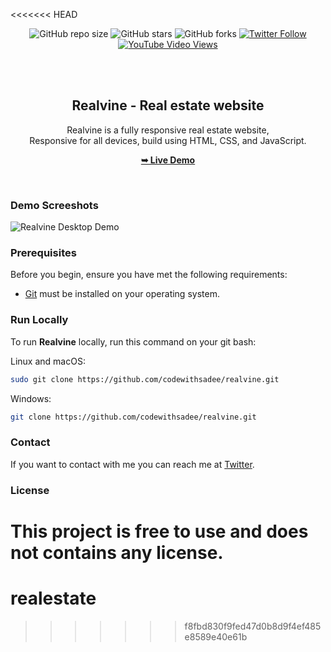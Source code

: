 <<<<<<< HEAD
<div align="center">
  
  ![GitHub repo size](https://img.shields.io/github/repo-size/codewithsadee/realvine)
  ![GitHub stars](https://img.shields.io/github/stars/codewithsadee/realvine?style=social)
  ![GitHub forks](https://img.shields.io/github/forks/codewithsadee/realvine?style=social)
[![Twitter Follow](https://img.shields.io/twitter/follow/codewithsadee_?style=social)](https://twitter.com/intent/follow?screen_name=codewithsadee_)
  [![YouTube Video Views](https://img.shields.io/youtube/views/3meTfAgVvg8?style=social)](https://youtu.be/3meTfAgVvg8)

  <br />
  <br />

  <h2 align="center">Realvine - Real estate website</h2>

  Realvine is a fully responsive real estate website, <br />Responsive for all devices, build using HTML, CSS, and JavaScript.

  <a href="https://codewithsadee.github.io/realvine/"><strong>➥ Live Demo</strong></a>

</div>

<br />

### Demo Screeshots

![Realvine Desktop Demo](./readme-images/desktop.png "Desktop Demo")

### Prerequisites

Before you begin, ensure you have met the following requirements:

* [Git](https://git-scm.com/downloads "Download Git") must be installed on your operating system.

### Run Locally

To run **Realvine** locally, run this command on your git bash:

Linux and macOS:

```bash
sudo git clone https://github.com/codewithsadee/realvine.git
```

Windows:

```bash
git clone https://github.com/codewithsadee/realvine.git
```

### Contact

If you want to contact with me you can reach me at [Twitter](https://www.twitter.com/codewithsadee).

### License

This project is **free to use** and does not contains any license.
=======
# realestate
>>>>>>> f8fbd830f9fed47d0b8d9f4ef485e8589e40e61b
